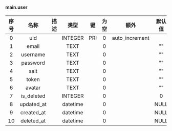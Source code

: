 #### main.user 

| 序号 | 名称 | 描述 | 类型 | 键 | 为空 | 额外 | 默认值 |
| :--: | :--: | :--: | :--: | :--: | :--: | :--: | :--: |
| 0 | uid |  | INTEGER | PRI | 0 | auto_increment |  |
| 1 | email |  | TEXT |  | 0 |  | "" |
| 2 | username |  | TEXT |  | 0 |  | "" |
| 3 | password |  | TEXT |  | 0 |  | "" |
| 4 | salt |  | TEXT |  | 0 |  | "" |
| 5 | token |  | TEXT |  | 0 |  | "" |
| 6 | avatar |  | TEXT |  | 0 |  | "" |
| 7 | is_deleted |  | INTEGER |  | 0 |  | 0 |
| 8 | updated_at |  | datetime |  | 0 |  | NULL |
| 9 | created_at |  | datetime |  | 0 |  | NULL |
| 10 | deleted_at |  | datetime |  | 0 |  | NULL |

